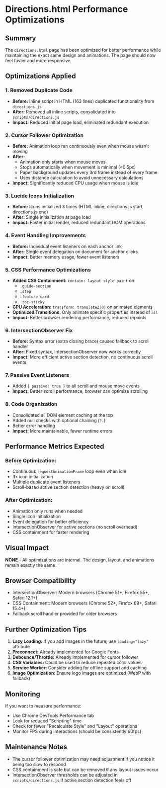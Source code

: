 # Directions.html Performance Optimizations

## Summary
The `directions.html` page has been optimized for better performance while maintaining the exact same design and animations. The page should now feel faster and more responsive.

## Optimizations Applied

### 1. **Removed Duplicate Code**
- **Before:** Inline script in HTML (163 lines) duplicated functionality from `directions.js`
- **After:** Removed all inline scripts, consolidated into `scripts/directions.js`
- **Impact:** Reduced initial page load, eliminated redundant execution

### 2. **Cursor Follower Optimization**
- **Before:** Animation loop ran continuously even when mouse wasn't moving
- **After:** 
  - Animation only starts when mouse moves
  - Stops automatically when movement is minimal (<0.5px)
  - Paper background updates every 3rd frame instead of every frame
  - Uses distance calculation to avoid unnecessary calculations
- **Impact:** Significantly reduced CPU usage when mouse is idle

### 3. **Lucide Icons Initialization**
- **Before:** Icons initialized 3 times (HTML inline, directions.js start, directions.js end)
- **After:** Single initialization at page load
- **Impact:** Faster initial render, reduced redundant DOM operations

### 4. **Event Handling Improvements**
- **Before:** Individual event listeners on each anchor link
- **After:** Single event delegation on document for anchor clicks
- **Impact:** Better memory usage, fewer event listeners

### 5. **CSS Performance Optimizations**
- **Added CSS Containment:** `contain: layout style paint` on:
  - `.guide-section`
  - `.step`
  - `.feature-card`
  - `.toc-sticky`
- **GPU Acceleration:** `transform: translateZ(0)` on animated elements
- **Optimized Transitions:** Only animate specific properties instead of `all`
- **Impact:** Better browser rendering performance, reduced repaints

### 6. **IntersectionObserver Fix**
- **Before:** Syntax error (extra closing brace) caused fallback to scroll handler
- **After:** Fixed syntax, IntersectionObserver now works correctly
- **Impact:** More efficient active section detection, no continuous scroll events

### 7. **Passive Event Listeners**
- Added `{ passive: true }` to all scroll and mouse move events
- **Impact:** Better scroll performance, browser can optimize scrolling

### 8. **Code Organization**
- Consolidated all DOM element caching at the top
- Added null checks with optional chaining (`?.`)
- Better error handling
- **Impact:** More maintainable, fewer runtime errors

## Performance Metrics Expected

### Before Optimization:
- Continuous `requestAnimationFrame` loop even when idle
- 3x icon initialization
- Multiple duplicate event listeners
- Scroll-based active section detection (heavy on scroll)

### After Optimization:
- Animation only runs when needed
- Single icon initialization
- Event delegation for better efficiency
- IntersectionObserver for active sections (no scroll overhead)
- CSS containment for faster rendering

## Visual Impact
**NONE** - All optimizations are internal. The design, layout, and animations remain exactly the same.

## Browser Compatibility
- IntersectionObserver: Modern browsers (Chrome 51+, Firefox 55+, Safari 12.1+)
- CSS Containment: Modern browsers (Chrome 52+, Firefox 69+, Safari 15.4+)
- Fallback scroll handler provided for older browsers

## Further Optimization Tips

1. **Lazy Loading:** If you add images in the future, use `loading="lazy"` attribute
2. **Preconnect:** Already implemented for Google Fonts
3. **Debounce/Throttle:** Already implemented for cursor follower
4. **CSS Variables:** Could be used to reduce repeated color values
5. **Service Worker:** Consider adding for offline support and caching
6. **Image Optimization:** Ensure logo images are optimized (WebP with fallback)

## Monitoring
If you want to measure performance:
- Use Chrome DevTools Performance tab
- Look for reduced "Scripting" time
- Check for fewer "Recalculate Style" and "Layout" operations
- Monitor FPS during interactions (should be consistently 60fps)

## Maintenance Notes
- The cursor follower optimization may need adjustment if you notice it being too slow to respond
- CSS containment is safe but can be removed if any layout issues occur
- IntersectionObserver thresholds can be adjusted in `scripts/directions.js` if active section detection feels off


